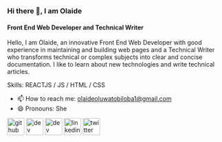 ### Hi there 👋, I am Olaide
#### Front End Web Developer and Technical Writer 
Hello, 
I am Olaide, an innovative Front End Web Developer with good experience in maintaining and building web pages and a Technical Writer who transforms technical or complex subjects into clear and concise documentation. I like to learn about new technologies and write technical articles.


Skills:  REACTJS / JS / HTML / CSS
- 📫 How to reach me: olaideoluwatobiloba1@gmail.com 
- 😄 Pronouns: She 


[<img src='https://cdn.jsdelivr.net/npm/simple-icons@3.0.1/icons/github.svg' alt='github' height='40'>](https://github.com/Oluwatobilobaola)  [<img src='https://cdn.jsdelivr.net/npm/simple-icons@3.0.1/icons/dev-dot-to.svg' alt='dev' height='40'>](https://dev.to/https://dev.to/tech_olaide)  [<img src='https://cdn.jsdelivr.net/npm/simple-icons@3.0.1/icons/hashnode.svg' alt='dev' height='40'>](https://olaideoluwatobi.hashnode.dev/)  [<img src='https://cdn.jsdelivr.net/npm/simple-icons@3.0.1/icons/linkedin.svg' alt='linkedin' height='40'>](https://www.linkedin.com/in/https://www.linkedin.com/in/oluwatobiloba-olaide-15102a200//)  [<img src='https://cdn.jsdelivr.net/npm/simple-icons@3.0.1/icons/twitter.svg' alt='twitter' height='40'>](https://twitter.com/https://twitter.com/tech_Olaide/status/1640430131381411840?s=20)  

